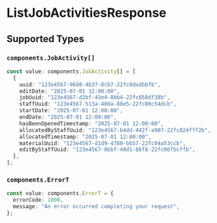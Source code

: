 # ListJobActivitiesResponse


## Supported Types

### `components.JobActivity[]`

```typescript
const value: components.JobActivity[] = [
  {
    uuid: "123e4567-9698-4b37-8cb7-22fc0dadbbfb",
    editDate: "2025-07-01 12:00:00",
    jobUuid: "123e4567-d2bf-43e4-8bb4-22fc050df38b",
    staffUuid: "123e4567-513a-40da-88e5-22fc00c54dcb",
    startDate: "2025-07-01 12:00:00",
    endDate: "2025-07-01 12:00:00",
    hasBeenOpenedTimestamp: "2025-07-01 12:00:00",
    allocatedByStaffUuid: "123e4567-b4dd-442f-a907-22fc024fff2b",
    allocatedTimestamp: "2025-07-01 12:00:00",
    materialUuid: "123e4567-d1d9-4780-bb57-22fc04a53ccb",
    editByStaffUuid: "123e4567-8bbf-40d1-86f8-22fc06fbcffb",
  },
];
```

### `components.ErrorT`

```typescript
const value: components.ErrorT = {
  errorCode: 1000,
  message: "An error occurred completing your request",
};
```

